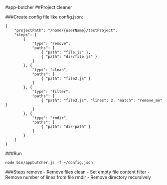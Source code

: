 #app-butcher
##Project cleaner

###Create config file like config.json:
```
{
	"projectPath": "/home/{userName}/testProject",
	"steps": [
		{
			"type": "remove",
			"paths": [
				{ "path": "file.js" },
				{ "path": "dir/file.js" }
			]
		}, {
			"type": "clean",
			"paths": [
				{ "path": "file2.js" }
			]
		}, {
			"type": "filter",
			"paths": [
				{ "path": "file3.js", "lines": 2, "match": "remove_me" }
			]
		}, {
			"type": "rmdir",
			"paths": [
				{ "path": "dir-path" }
			]
		}
	]
}
```

###Run
```
node bin/appbutcher.js -f ~/config.json
```

###Steps
remove - Remove files 
clean - Set empty file content
filter - Remove number of lines from file
rmdir - Remove directory recursively
